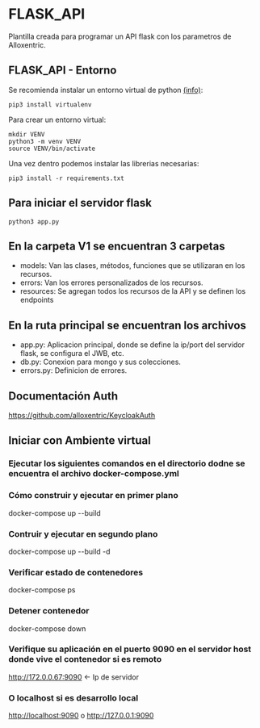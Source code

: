 # FLASK_API

Plantilla creada para programar un API flask con los parametros de Alloxentric.

## FLASK_API - Entorno

Se recomienda instalar un entorno virtual de python [(info)](https://packaging.python.org/guides/installing-using-pip-and-virtual-environments/):

```python3
pip3 install virtualenv
```

Para crear un entorno virtual:

```python3
mkdir VENV
python3 -m venv VENV
source VENV/bin/activate
```

Una vez dentro podemos instalar las librerias necesarias:

```python3
pip3 install -r requirements.txt
```

## Para iniciar el servidor flask

 ```python3
python3 app.py
```

## En la carpeta V1 se encuentran 3 carpetas

- models: Van las clases, métodos, funciones que se utilizaran en los recursos.
- errors: Van los errores personalizados de los recursos.
- resources: Se agregan todos los recursos de la API y se definen los endpoints

## En la ruta principal se encuentran los archivos

- app.py: Aplicacion principal, donde se define la ip/port del servidor flask, se configura el JWB, etc.
- db.py: Conexion para mongo y sus colecciones.
- errors.py: Definicion de errores.

## Documentación Auth

<https://github.com/alloxentric/KeycloakAuth>

## Iniciar con Ambiente virtual

### Ejecutar los siguientes comandos en el directorio dodne se encuentra el archivo docker-compose.yml

### Cómo construir y ejecutar en primer plano

docker-compose up --build

### Contruir y ejecutar en segundo plano

docker-compose up --build -d

### Verificar estado de contenedores

docker-compose ps

### Detener contenedor

docker-compose down

### Verifique su aplicación en el puerto 9090 en el servidor host donde vive el contenedor si es remoto

<http://172.0.0.67:9090>    <- Ip de servidor

### O localhost si es desarrollo local

<http://localhost:9090> o
<http://127.0.0.1:9090>
